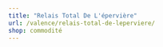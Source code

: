 ```yaml
---
title: "Relais Total De L'épervière"
url: /valence/relais-total-de-leperviere/
shop: commodité
---
```

